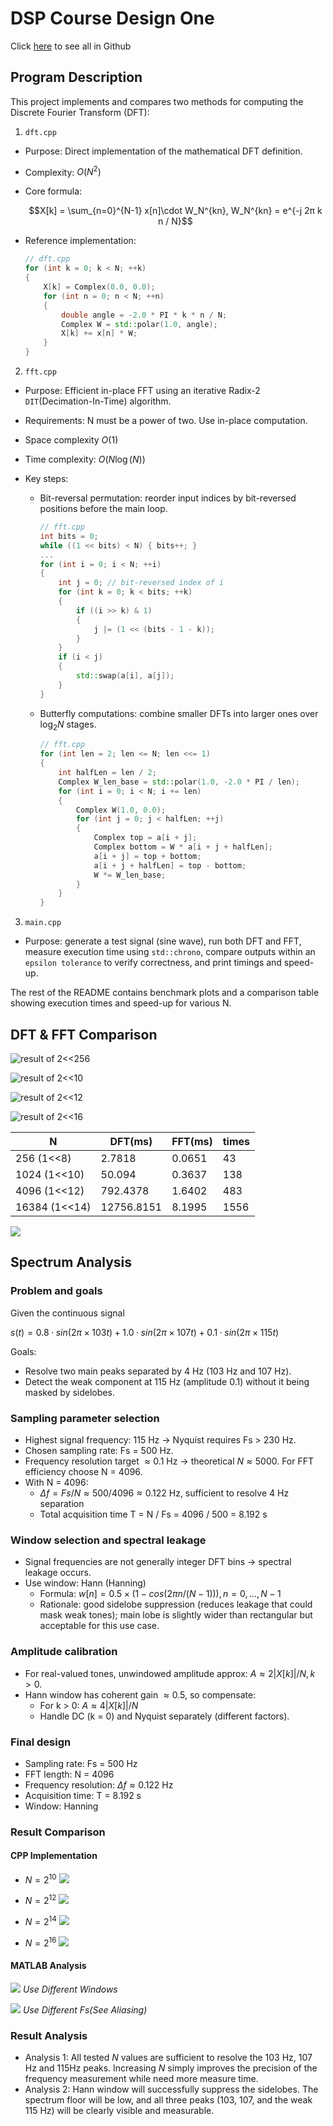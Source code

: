 # DSP Course Design One

Click [here](https://github.com/lin-k23/dsp) to see all in Github
## Program Description

This project implements and compares two methods for computing the Discrete Fourier Transform (DFT):

1. `dft.cpp`  
- Purpose: Direct implementation of the mathematical DFT definition.
- Complexity: $O(N^2)$
- Core formula:
  
  $$X[k] = \sum_{n=0}^{N-1} x[n]\cdot W_N^{kn}, W_N^{kn} = e^{-j 2π k n / N}$$

- Reference implementation:
    ```cpp
    // dft.cpp
    for (int k = 0; k < N; ++k)
    {
        X[k] = Complex(0.0, 0.0);
        for (int n = 0; n < N; ++n)
        {
            double angle = -2.0 * PI * k * n / N;
            Complex W = std::polar(1.0, angle);
            X[k] += x[n] * W;
        }
    }
    ```

2. `fft.cpp`
- Purpose: Efficient in-place FFT using an iterative Radix-2 `DIT`(Decimation-In-Time) algorithm.
- Requirements: N must be a power of two. Use in-place computation. 
- Space complexity $O(1)$
- Time complexity: $O(N \log(N))$
- Key steps:
  
  - Bit-reversal permutation: reorder input indices by bit-reversed positions before the main loop.
  
    ```cpp
    // fft.cpp
    int bits = 0;
    while ((1 << bits) < N) { bits++; }
    ...
    for (int i = 0; i < N; ++i)
    {
        int j = 0; // bit-reversed index of i
        for (int k = 0; k < bits; ++k)
        {
            if ((i >> k) & 1)
            {
                j |= (1 << (bits - 1 - k));
            }
        }
        if (i < j)
        {
            std::swap(a[i], a[j]);
        }
    }
    ```

  - Butterfly computations: combine smaller DFTs into larger ones over $\log_2 N$ stages. 

    ```cpp
    // fft.cpp
    for (int len = 2; len <= N; len <<= 1)
    {
        int halfLen = len / 2;
        Complex W_len_base = std::polar(1.0, -2.0 * PI / len);
        for (int i = 0; i < N; i += len)
        {
            Complex W(1.0, 0.0);
            for (int j = 0; j < halfLen; ++j)
            {
                Complex top = a[i + j];
                Complex bottom = W * a[i + j + halfLen];
                a[i + j] = top + bottom;
                a[i + j + halfLen] = top - bottom;
                W *= W_len_base;
            }
        }
    }
    ```

3. `main.cpp`
- Purpose: generate a test signal (sine wave), run both DFT and FFT, measure execution time using `std::chrono`, compare outputs within an `epsilon tolerance` to verify correctness, and print timings and speed-up.

The rest of the README contains benchmark plots and a comparison table showing execution times and speed-up for various N.

## DFT & FFT Comparison

![result of 2<<256](./pic/256.png)

![result of 2<<10](./pic/1024.png)

![result of 2<<12](./pic/4096.png)

![result of 2<<16](./pic/16384.png)

| N             | DFT(ms)    | FFT(ms) | times |
| ------------- | ---------- | ------- | ----- |
| 256 (1<<8)    | 2.7818     | 0.0651  | 43    |
| 1024 (1<<10)  | 50.094     | 0.3637  | 138   |
| 4096 (1<<12)  | 792.4378   | 1.6402  | 483   |
| 16384 (1<<14) | 12756.8151 | 8.1995  | 1556  |

![](./pic/table.png)

## Spectrum Analysis

### Problem and goals
Given the continuous signal

$s(t) = 0.8·sin(2π\times103t) + 1.0·sin(2π\times107t) + 0.1·sin(2π\times115t)$

Goals:
- Resolve two main peaks separated by 4 Hz (103 Hz and 107 Hz).
- Detect the weak component at 115 Hz (amplitude 0.1) without it being masked by sidelobes.

### Sampling parameter selection
- Highest signal frequency: 115 Hz → Nyquist requires Fs > 230 Hz.
- Chosen sampling rate: Fs = 500 Hz.
- Frequency resolution target $\approx 0.1$ Hz $\rightarrow$ theoretical $N\approx5000$. For FFT efficiency choose N = 4096.
- With N = 4096:
  - $\Delta f = Fs / N \approx 500 / 4096 \approx 0.122$ Hz, sufficient to resolve 4 Hz separation
  - Total acquisition time T = N / Fs = 4096 / 500 = 8.192 s

### Window selection and spectral leakage
- Signal frequencies are not generally integer DFT bins $\rightarrow$ spectral leakage occurs.
- Use window: Hann (Hanning)
  - Formula: $w[n] = 0.5\times(1 − cos(2π n / (N − 1))), n = 0, ..., N−1$
  - Rationale: good sidelobe suppression (reduces leakage that could mask weak tones); main lobe is slightly wider than rectangular but acceptable for this use case.

### Amplitude calibration
- For real-valued tones, unwindowed amplitude approx: $A \approx 2|X[k]|/N, k>0$.
- Hann window has coherent gain $\approx0.5$, so compensate:
  - For k > 0: $A \approx 4|X[k]|/N$
  - Handle DC (k = 0) and Nyquist separately (different factors).

### Final design
- Sampling rate: Fs = 500 Hz  
- FFT length: N = 4096 
- Frequency resolution: $\Delta f \approx 0.122$ Hz  
- Acquisition time: T = 8.192 s  
- Window: Hanning

### Result Comparison

#### CPP Implementation

 -  $N=2^{10}$
    ![](./pic/N10.png)

 -  $N=2^{12}$
    ![](./pic/N12.png)  

 -  $N=2^{14}$
    ![](./pic/N14.png)

 -  $N=2^{16}$
    ![](./pic/N16.png)

#### MATLAB Analysis

  ![](./pic/Figure_1.png)
  *Use Different Windows*

  ![](./pic/Figure_2.png)
  *Use Different Fs(See Aliasing)*

### Result Analysis

- Analysis 1: All tested $N$ values are sufficient to resolve the 103 Hz, 107 Hz and 115Hz peaks. Increasing $N$ simply improves the precision of the frequency measurement while need more measure time.
- Analysis 2: Hann window will successfully suppress the sidelobes. The spectrum floor will be low, and all three peaks (103, 107, and the weak 115 Hz) will be clearly visible and measurable.